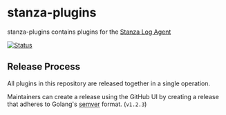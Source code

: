 # stanza-plugins

stanza-plugins contains plugins for the [Stanza Log Agent](https://github.com/observIQ/stanza)

[![Status](https://github.com/observIQ/stanza-plugins/workflows/Test/badge.svg)](https://github.com/observIQ/stanza-plugins/Test)

## Release Process

All plugins in this repository are released together in a single operation.

Maintainers can create a release using the GitHub UI by creating a release that adheres to Golang's [semver](https://godoc.org/github.com/rogpeppe/go-internal/semver) format. (`v1.2.3`)
